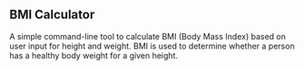 ## BMI Calculator
A simple command-line tool to calculate BMI (Body Mass Index) based on user input for height and weight. BMI is used to determine whether a person has a healthy body weight for a given height.